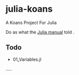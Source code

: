 # julia-koans
A Koans Project For Julia

Do as what the [Julia manual](http://docs.julialang.org/en/stable/#manual) told .
## Todo
- 01_Variables.jl

.....
